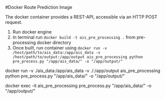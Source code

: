 #Docker Route Prediction Image

The docker container provides a REST-API, accessible via an HTTP POST request. 

1. Run docker engine
2. In terminal run ``docker build -t ais_pre_processing .`` from pre-processing docker directory
3. Once built, run container using ``docker run -v /host/path/to/ais_data:/app/ais_data -v /host/path/to/output:/app/output ais_pre_processing python pre_process.py "/app/ais_data/" -o "/app/output/"``



docker run -v ./ais_data:/app/ais_data -v ./:/app/output ais_pre_processing python pre_process.py "/app/ais_data/" -o "/app/output/"



docker exec -it ais_pre_processing pre_process.py "/app/ais_data/" -o "/app/output/"
